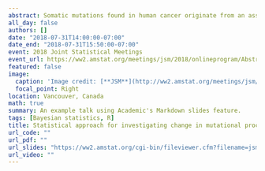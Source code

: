 ```yaml
---
abstract: Somatic mutations found in human cancer originate from an assortment of mutational processes. Each process leaves a unique mutational signature and the sum of all mutations constitutes the tumor mutation burden. We develop the statistical machinery to infer the latent mutation signatures and compare the burden (fraction of mutational signatures) attributed to each signature across different sample categories, say, for example, time, cancer subtype, ethnicity, etc. We propose a hierarchical model for estimating and testing if the mean burdens of the signatures differ between two groups of samples. We applied our methods to cancer trunk and branch mutations, i.e., mutations believed to occur prior to and after tumor initiation, in 16 colon tumors. Trunk and branch mutations were identified by whole exome sequencing of multi-regional tumor samples. Using our approach, we can simultaneously estimate burdens and infer changes in the mean burdens of mutational processes between early and late stage of tumor growth, accounting for the uncertainty of estimated burdens.
all_day: false
authors: []
date: "2018-07-31T14:00:00-07:00"
date_end: "2018-07-31T15:50:00-07:00"
event: 2018 Joint Statistical Meetings
event_url: https://ww2.amstat.org/meetings/jsm/2018/onlineprogram/AbstractDetails.cfm?abstractid=330022
featured: false
image:
  caption: 'Image credit: [**JSM**](http://ww2.amstat.org/meetings/jsm/2018/)'
  focal_point: Right
location: Vancouver, Canada
math: true
summary: An example talk using Academic's Markdown slides feature.
tags: [Bayesian statistics, R]
title: Statistical approach for investigating change in mutational processes during cancer growth and development
url_code: ""
url_pdf: ""
url_slides: "https://ww2.amstat.org/cgi-bin/fileviewer.cfm?filename=jsm2018presentations%5C%5CCC%2DWest%2D212%5C20180729%2DSunday%5C1400%2DPDT%5CZhi%2DYang%2D41165%5C215807%2E0%2D73860%2DZhi%2DYang%2Epptx&Outputfile=330022-1&1.06252529443"
url_video: ""
---
```

